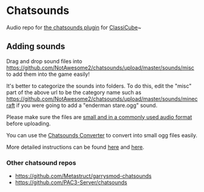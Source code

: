 # Chatsounds

Audio repo for [the chatsounds plugin](https://github.com/SpiralP/rust-classicube-chatsounds-plugin) for [ClassiCube](https://www.classicube.net/)~

## Adding sounds

Drag and drop sound files into https://github.com/NotAwesome2/chatsounds/upload/master/sounds/misc to add them into the game easily!  

It's better to categorize the sounds into folders.  To do this, edit the "misc" part of the above url to be the category name such as https://github.com/NotAwesome2/chatsounds/upload/master/sounds/minecraft if you were going to add a "enderman stare.ogg" sound.

Please make sure the files are [small and in a commonly used audio format](https://github.com/Metastruct/garrysmod-chatsounds/blob/master/HOW%20TO%20ADD%20SOUNDS.txt#L13) before uploading.

You can use the [Chatsounds Converter](https://chatsounds-converter.spiralp.xyz) to convert into small ogg files easily.

More detailed instructions can be found [here](https://github.com/Metastruct/garrysmod-chatsounds/blob/master/HOW%20TO%20ADD%20SOUNDS.txt) and [here](https://github.com/PAC3-Server/chatsounds/blob/master/README.md).

### Other chatsound repos

* https://github.com/Metastruct/garrysmod-chatsounds
* https://github.com/PAC3-Server/chatsounds
